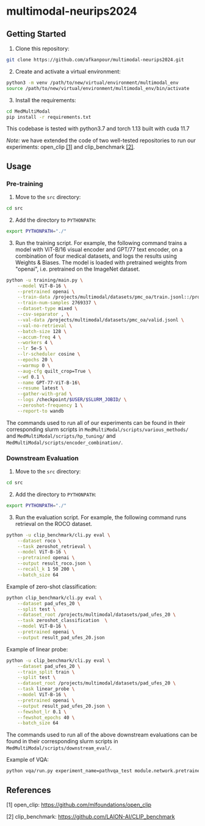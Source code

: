 # multimodal-neurips2024

## Getting Started
1. Clone this repository:
```bash
git clone https://github.com/afkanpour/multimodal-neurips2024.git
```

2. Create and activate a virtual environment:
```bash
python3 -m venv /path/to/new/virtual/environment/multimodal_env
source /path/to/new/virtual/environment/multimodal_env/bin/activate
```

3. Install the requirements:
```bash
cd MedMultiModal
pip install -r requirements.txt
```

This codebase is tested with python3.7 and torch 1.13 built with cuda 11.7

_Note:_ we have extended the code of two well-tested repositories to run our experiments: open_clip [[1]](#1) and clip_benchmark [[2]](#2).

<!-- ## Datasets
### Pre-training

### Evaluation -->

## Usage
### Pre-training
1. Move to the `src` directory:
```bash
cd src
```

2. Add the directory to `PYTHONPATH`:
```bash
export PYTHONPATH="./"
```

3. Run the training script. For example, the following command trains a model with ViT-B/16 visual encoder and GPT/77 text encoder, on a combination of four medical datasets, and logs the results using Weights & Biases.
The model is loaded with pretrained weights from "openai", i.e. pretrained on the ImageNet dataset.
```bash
python -u training/main.py \
    --model ViT-B-16 \
    --pretrained openai \
    --train-data /projects/multimodal/datasets/pmc_oa/train.jsonl::/projects/multimodal/datasets/Quilt_1M/quilt_1m_train.csv::/projects/multimodal/datasets/mimic_cxr/mimic_cxr_double_image_train.csv::/projects/aieng/multimodal/datasets/roco/cache/radiologytraindata.csv \
    --train-num-samples 2769337 \
    --dataset-type mixed \
    --csv-separator , \
    --val-data /projects/multimodal/datasets/pmc_oa/valid.jsonl \
    --val-no-retrieval \
    --batch-size 128 \
    --accum-freq 4 \
    --workers 4 \
    --lr 5e-5 \
    --lr-scheduler cosine \
    --epochs 20 \
    --warmup 0 \
    --aug-cfg quilt_crop=True \
    --wd 0.1 \
    --name GPT-77-ViT-B-16\
    --resume latest \
    --gather-with-grad \
    --logs /checkpoint/$USER/$SLURM_JOBID/ \
    --zeroshot-frequency 1 \
    --report-to wandb
```

The commands used to run all of our experiments can be found in their corresponding slurm scripts in `MedMultiModal/scripts/various_methods/` and `MedMultiModal/scripts/hp_tuning/` and `MedMultiModal/scripts/encoder_combination/`.

### Downstream Evaluation
1. Move to the `src` directory:
```bash
cd src
```

2. Add the directory to `PYTHONPATH`:
```bash
export PYTHONPATH="./"
```

3. Run the evaluation script. 
For example, the following command runs retrieval on the ROCO dataset.
```bash
python -u clip_benchmark/cli.py eval \
    --dataset roco \
    --task zeroshot_retrieval \
    --model ViT-B-16 \
    --pretrained openai \
    --output result_roco.json \
    --recall_k 1 50 200 \
    --batch_size 64
```

Example of zero-shot classification:
```bash
python clip_benchmark/cli.py eval \
    --dataset pad_ufes_20 \
    --split test \
    --dataset_root /projects/multimodal/datasets/pad_ufes_20 \
    --task zeroshot_classification  \
    --model ViT-B-16 \
    --pretrained openai \
    --output result_pad_ufes_20.json
```

Example of linear probe:
```bash
python -u clip_benchmark/cli.py eval \
    --dataset pad_ufes_20 \
    --train_split train \
    --split test \
    --dataset_root /projects/multimodal/datasets/pad_ufes_20 \
    --task linear_probe \
    --model ViT-B-16 \
    --pretrained openai \
    --output result_pad_ufes_20.json \
    --fewshot_lr 0.1 \
    --fewshot_epochs 40 \
    --batch_size 64
```
The commands used to run all of the above downstream evaluations can be found in their corresponding slurm scripts in 
`MedMultiModal/scripts/downstream_eval/`.

Example of VQA:
```bash
python vqa/run.py experiment_name=pathvqa_test module.network.pretrained=<path_to_pretrained_model>
```

## References
<a id="1">[1]</a> open_clip: https://github.com/mlfoundations/open_clip

<a id="2">[2]</a> clip_benchmark: https://github.com/LAION-AI/CLIP_benchmark